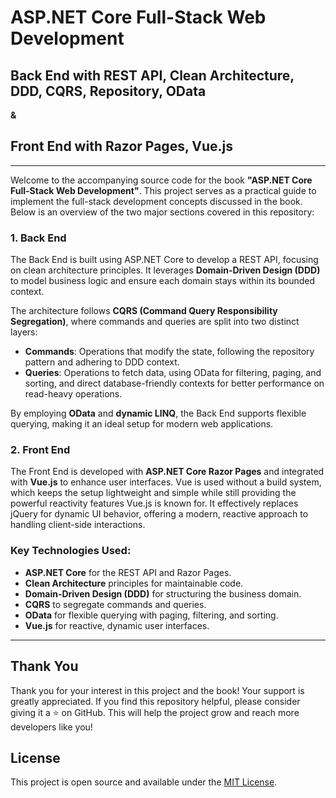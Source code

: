 # ASP.NET Core Full-Stack Web Development

## Back End with REST API, Clean Architecture, DDD, CQRS, Repository, OData  
**&**  
## Front End with Razor Pages, Vue.js

---

Welcome to the accompanying source code for the book **"ASP.NET Core Full-Stack Web Development"**. This project serves as a practical guide to implement the full-stack development concepts discussed in the book. Below is an overview of the two major sections covered in this repository:

### 1. Back End
The Back End is built using ASP.NET Core to develop a REST API, focusing on clean architecture principles. It leverages **Domain-Driven Design (DDD)** to model business logic and ensure each domain stays within its bounded context. 

The architecture follows **CQRS (Command Query Responsibility Segregation)**, where commands and queries are split into two distinct layers:
- **Commands**: Operations that modify the state, following the repository pattern and adhering to DDD context.
- **Queries**: Operations to fetch data, using OData for filtering, paging, and sorting, and direct database-friendly contexts for better performance on read-heavy operations.

By employing **OData** and **dynamic LINQ**, the Back End supports flexible querying, making it an ideal setup for modern web applications.

### 2. Front End
The Front End is developed with **ASP.NET Core Razor Pages** and integrated with **Vue.js** to enhance user interfaces. Vue is used without a build system, which keeps the setup lightweight and simple while still providing the powerful reactivity features Vue.js is known for. It effectively replaces jQuery for dynamic UI behavior, offering a modern, reactive approach to handling client-side interactions. 

### Key Technologies Used:
- **ASP.NET Core** for the REST API and Razor Pages.
- **Clean Architecture** principles for maintainable code.
- **Domain-Driven Design (DDD)** for structuring the business domain.
- **CQRS** to segregate commands and queries.
- **OData** for flexible querying with paging, filtering, and sorting.
- **Vue.js** for reactive, dynamic user interfaces.

---

## Thank You
Thank you for your interest in this project and the book! Your support is greatly appreciated. If you find this repository helpful, please consider giving it a ⭐️ on GitHub. This will help the project grow and reach more developers like you!

## License
This project is open source and available under the [MIT License](LICENSE).
